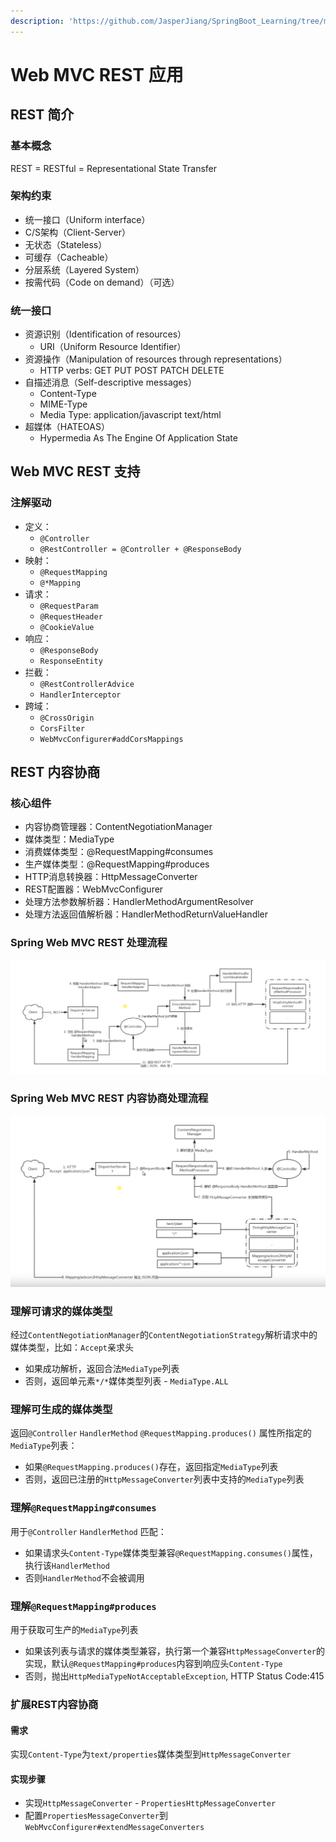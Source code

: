 ```yaml
---
description: 'https://github.com/JasperJiang/SpringBoot_Learning/tree/master/springbootrest'
---
```


# Web MVC REST 应用

## REST 简介

### 基本概念

REST = RESTful = Representational State Transfer

### 架构约束

* 统一接口（Uniform interface）
* C/S架构（Client-Server）
* 无状态（Stateless）
* 可缓存（Cacheable）
* 分层系统（Layered System）
* 按需代码（Code on demand）（可选）

### 统一接口

* 资源识别（Identification of resources）
  * URI（Uniform Resource Identifier）
* 资源操作（Manipulation of resources through representations）
  * HTTP verbs: GET PUT POST PATCH DELETE
* 自描述消息（Self-descriptive messages）
  * Content-Type
  * MIME-Type
  * Media Type: application/javascript  text/html
* 超媒体（HATEOAS）
  * Hypermedia As The Engine Of Application State

## Web MVC REST 支持

### 注解驱动

* 定义：
  * `@Controller`   
  * `@RestController = @Controller + @ResponseBody`
* 映射：
  * `@RequestMapping`   
  * `@*Mapping`
* 请求：
  * `@RequestParam`    
  * `@RequestHeader`   
  * `@CookieValue`
* 响应：
  * `@ResponseBody`    
  * `ResponseEntity`
* 拦截：
  * `@RestControllerAdvice` 
  * `HandlerInterceptor`
* 跨域：
  * `@CrossOrigin`   
  * `CorsFilter`   
  * `WebMvcConfigurer#addCorsMappings`

## REST 内容协商

### 核心组件

* 内容协商管理器：ContentNegotiationManager
* 媒体类型：MediaType
* 消费媒体类型：@RequestMapping\#consumes
* 生产媒体类型：@RequestMapping\#produces
* HTTP消息转换器：HttpMessageConverter
* REST配置器：WebMvcConfigurer
* 处理方法参数解析器：HandlerMethodArgumentResolver
* 处理方法返回值解析器：HandlerMethodReturnValueHandler

### Spring Web MVC REST 处理流程

![](../../.gitbook/assets/image%20%283%29.png)

### Spring Web MVC REST 内容协商处理流程

![](../../.gitbook/assets/image%20%282%29.png)

### 理解可请求的媒体类型

经过`ContentNegotiationManager`的`ContentNegotiationStrategy`解析请求中的媒体类型，比如：`Accept`亲求头

* 如果成功解析，返回合法`MediaType`列表
* 否则，返回单元素`*/*`媒体类型列表 - `MediaType.ALL`

### 理解可生成的媒体类型

返回`@Controller` `HandlerMethod` `@RequestMapping.produces()` 属性所指定的`MediaType`列表：

* 如果`@RequestMapping.produces()`存在，返回指定`MediaType`列表
* 否则，返回已注册的`HttpMessageConverter`列表中支持的`MediaType`列表

### 理解`@RequestMapping#consumes`

用于`@Controller` `HandlerMethod` 匹配：

* 如果请求头`Content-Type`媒体类型兼容`@RequestMapping.consumes()`属性，执行该`HandlerMethod`
* 否则`HandlerMethod`不会被调用

### 理解`@RequestMapping#produces`

用于获取可生产的`MediaType`列表

* 如果该列表与请求的媒体类型兼容，执行第一个兼容`HttpMessageConverter`的实现，默认`@RequestMapping#produces`内容到响应头`Content-Type`
* 否则，抛出`HttpMediaTypeNotAcceptableException`, HTTP Status Code:415

### 扩展REST内容协商

#### 需求

实现`Content-Type`为`text/properties`媒体类型到`HttpMessageConverter`

#### 实现步骤

* 实现`HttpMessageConverter` - `PropertiesHttpMessageConverter`
* 配置`PropertiesMessageConverter`到`WebMvcConfigurer#extendMessageConverters`

